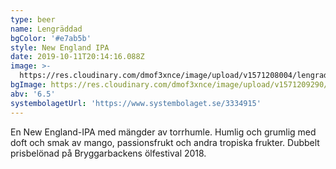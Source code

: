 ```yaml
---
type: beer
name: Lengräddad
bgColor: '#e7ab5b'
style: New England IPA
date: 2019-10-11T20:14:16.088Z
image: >-
  https://res.cloudinary.com/dmof3xnce/image/upload/v1571208004/lengraddad_cqvmup.png
bgImage: https://res.cloudinary.com/dmof3xnce/image/upload/v1571209290/lengraddad_ls2pin.jpg
abv: '6.5'
systembolagetUrl: 'https://www.systembolaget.se/3334915'
---
```


En New England-IPA med mängder av torrhumle. Humlig och grumlig med doft och smak av mango, passionsfrukt och andra tropiska frukter. Dubbelt prisbelönad på Bryggarbackens ölfestival 2018.
